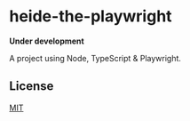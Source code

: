 # heide-the-playwright

**Under development**

A project using Node, TypeScript & Playwright.

## License
[MIT](https://choosealicense.com/licenses/mit/)